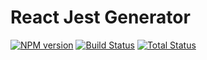 # React Jest Generator
[![NPM version][npm-image]][npm-url]
[![Build Status][travis-image]][travis-url]
[![Total Status][total-image]][total-url]


[npm-image]: https://badge.fury.io/js/generator-react-jest.svg
[npm-url]: https://npmjs.org/package/generator-react-jest

[travis-image]: https://travis-ci.org/mcrowder65/generator-react-jest.svg?branch=master
[travis-url]: https://travis-ci.org/mcrowder65/generator-react-jest

[total-image]: 	https://img.shields.io/npm/dt/generator-react-jest.svg
[total-url]: 	https://img.shields.io/npm/dt/generator-react-jest